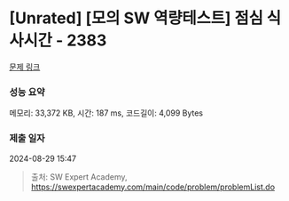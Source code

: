 # [Unrated] [모의 SW 역량테스트] 점심 식사시간 - 2383 

[문제 링크](https://swexpertacademy.com/main/code/problem/problemDetail.do?contestProbId=AV5-BEE6AK0DFAVl) 

### 성능 요약

메모리: 33,372 KB, 시간: 187 ms, 코드길이: 4,099 Bytes

### 제출 일자

2024-08-29 15:47



> 출처: SW Expert Academy, https://swexpertacademy.com/main/code/problem/problemList.do